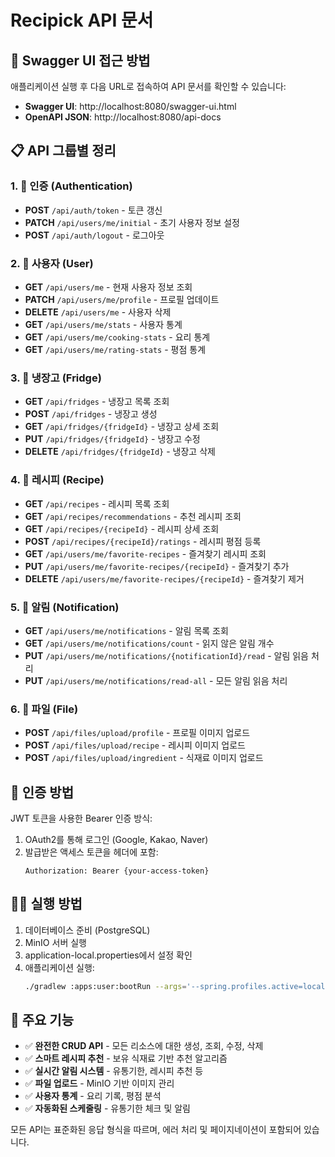 # Recipick API 문서

## 🚀 Swagger UI 접근 방법

애플리케이션 실행 후 다음 URL로 접속하여 API 문서를 확인할 수 있습니다:

- **Swagger UI**: http://localhost:8080/swagger-ui.html
- **OpenAPI JSON**: http://localhost:8080/api-docs

## 📋 API 그룹별 정리

### 1. 🔐 인증 (Authentication)
- **POST** `/api/auth/token` - 토큰 갱신
- **PATCH** `/api/users/me/initial` - 초기 사용자 정보 설정
- **POST** `/api/auth/logout` - 로그아웃

### 2. 👤 사용자 (User)
- **GET** `/api/users/me` - 현재 사용자 정보 조회
- **PATCH** `/api/users/me/profile` - 프로필 업데이트
- **DELETE** `/api/users/me` - 사용자 삭제
- **GET** `/api/users/me/stats` - 사용자 통계
- **GET** `/api/users/me/cooking-stats` - 요리 통계
- **GET** `/api/users/me/rating-stats` - 평점 통계

### 3. 🧊 냉장고 (Fridge)
- **GET** `/api/fridges` - 냉장고 목록 조회
- **POST** `/api/fridges` - 냉장고 생성
- **GET** `/api/fridges/{fridgeId}` - 냉장고 상세 조회
- **PUT** `/api/fridges/{fridgeId}` - 냉장고 수정
- **DELETE** `/api/fridges/{fridgeId}` - 냉장고 삭제

### 4. 🍳 레시피 (Recipe)
- **GET** `/api/recipes` - 레시피 목록 조회
- **GET** `/api/recipes/recommendations` - 추천 레시피 조회
- **GET** `/api/recipes/{recipeId}` - 레시피 상세 조회
- **POST** `/api/recipes/{recipeId}/ratings` - 레시피 평점 등록
- **GET** `/api/users/me/favorite-recipes` - 즐겨찾기 레시피 조회
- **PUT** `/api/users/me/favorite-recipes/{recipeId}` - 즐겨찾기 추가
- **DELETE** `/api/users/me/favorite-recipes/{recipeId}` - 즐겨찾기 제거

### 5. 🔔 알림 (Notification)
- **GET** `/api/users/me/notifications` - 알림 목록 조회
- **GET** `/api/users/me/notifications/count` - 읽지 않은 알림 개수
- **PUT** `/api/users/me/notifications/{notificationId}/read` - 알림 읽음 처리
- **PUT** `/api/users/me/notifications/read-all` - 모든 알림 읽음 처리

### 6. 📁 파일 (File)
- **POST** `/api/files/upload/profile` - 프로필 이미지 업로드
- **POST** `/api/files/upload/recipe` - 레시피 이미지 업로드
- **POST** `/api/files/upload/ingredient` - 식재료 이미지 업로드

## 🔑 인증 방법

JWT 토큰을 사용한 Bearer 인증 방식:

1. OAuth2를 통해 로그인 (Google, Kakao, Naver)
2. 발급받은 액세스 토큰을 헤더에 포함:
   ```
   Authorization: Bearer {your-access-token}
   ```

## 🏃‍♂️ 실행 방법

1. 데이터베이스 준비 (PostgreSQL)
2. MinIO 서버 실행
3. application-local.properties에서 설정 확인
4. 애플리케이션 실행:
   ```bash
   ./gradlew :apps:user:bootRun --args='--spring.profiles.active=local'
   ```

## 📝 주요 기능

- ✅ **완전한 CRUD API** - 모든 리소스에 대한 생성, 조회, 수정, 삭제
- ✅ **스마트 레시피 추천** - 보유 식재료 기반 추천 알고리즘
- ✅ **실시간 알림 시스템** - 유통기한, 레시피 추천 등
- ✅ **파일 업로드** - MinIO 기반 이미지 관리
- ✅ **사용자 통계** - 요리 기록, 평점 분석
- ✅ **자동화된 스케줄링** - 유통기한 체크 및 알림

모든 API는 표준화된 응답 형식을 따르며, 에러 처리 및 페이지네이션이 포함되어 있습니다.